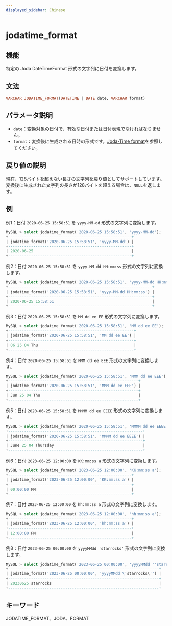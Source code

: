 ```yaml
---
displayed_sidebar: Chinese
---
```


# jodatime_format

## 機能

特定の Joda DateTimeFormat 形式の文字列に日付を変換します。

## 文法

```Haskell
VARCHAR JODATIME_FORMAT(DATETIME | DATE date, VARCHAR format)
```

## パラメータ説明

- `date`：変換対象の日付で、有効な日付または日付表現でなければなりません。
- `format`：変換後に生成される日時の形式です。[Joda-Time format](https://joda-time.sourceforge.net/apidocs/org/joda/time/format/DateTimeFormat.html)を参照してください。

## 戻り値の説明

現在、128バイトを超えない長さの文字列を戻り値としてサポートしています。変換後に生成された文字列の長さが128バイトを超える場合は、`NULL`を返します。

## 例

例1：日付 `2020-06-25 15:58:51` を `yyyy-MM-dd` 形式の文字列に変換します。

```SQL
MySQL > select jodatime_format('2020-06-25 15:58:51', 'yyyy-MM-dd');
+------------------------------------------------------+
| jodatime_format('2020-06-25 15:58:51', 'yyyy-MM-dd') |
+------------------------------------------------------+
| 2020-06-25                                           |
+------------------------------------------------------+
```

例2：日付 `2020-06-25 15:58:51` を `yyyy-MM-dd HH:mm:ss` 形式の文字列に変換します。

```SQL
MySQL > select jodatime_format('2020-06-25 15:58:51', 'yyyy-MM-dd HH:mm:ss');
+---------------------------------------------------------------+
| jodatime_format('2020-06-25 15:58:51', 'yyyy-MM-dd HH:mm:ss') |
+---------------------------------------------------------------+
| 2020-06-25 15:58:51                                           |
+---------------------------------------------------------------+
```

例3：日付 `2020-06-25 15:58:51` を `MM dd ee EE` 形式の文字列に変換します。

```SQL
MySQL > select jodatime_format('2020-06-25 15:58:51', 'MM dd ee EE');
+-------------------------------------------------------+
| jodatime_format('2020-06-25 15:58:51', 'MM dd ee EE') |
+-------------------------------------------------------+
| 06 25 04 Thu                                          |
+-------------------------------------------------------+
```

例4：日付 `2020-06-25 15:58:51` を `MMM dd ee EEE` 形式の文字列に変換します。

```SQL
MySQL > select jodatime_format('2020-06-25 15:58:51', 'MMM dd ee EEE');
+---------------------------------------------------------+
| jodatime_format('2020-06-25 15:58:51', 'MMM dd ee EEE') |
+---------------------------------------------------------+
| Jun 25 04 Thu                                           |
+---------------------------------------------------------+
```

例5：日付 `2020-06-25 15:58:51` を `MMMM dd ee EEEE` 形式の文字列に変換します。

```SQL
MySQL > select jodatime_format('2020-06-25 15:58:51', 'MMMM dd ee EEEE');
+-----------------------------------------------------------+
| jodatime_format('2020-06-25 15:58:51', 'MMMM dd ee EEEE') |
+-----------------------------------------------------------+
| June 25 04 Thursday                                       |
+-----------------------------------------------------------+
```

例6：日付 `2023-06-25 12:00:00` を `KK:mm:ss a` 形式の文字列に変換します。

```SQL
MySQL > select jodatime_format('2023-06-25 12:00:00', 'KK:mm:ss a');
+------------------------------------------------------+
| jodatime_format('2023-06-25 12:00:00', 'KK:mm:ss a') |
+------------------------------------------------------+
| 00:00:00 PM                                          |
+------------------------------------------------------+
```

例7：日付 `2023-06-25 12:00:00` を `hh:mm:ss a` 形式の文字列に変換します。

```SQL
MySQL > select jodatime_format('2023-06-25 12:00:00', 'hh:mm:ss a');
+------------------------------------------------------+
| jodatime_format('2023-06-25 12:00:00', 'hh:mm:ss a') |
+------------------------------------------------------+
| 12:00:00 PM                                          |
+------------------------------------------------------+
```

例8：日付 `2023-06-25 00:00:00` を `yyyyMMdd 'starrocks'` 形式の文字列に変換します。

```SQL
MySQL > select jodatime_format('2023-06-25 00:00:00', 'yyyyMMdd ''starrocks''');
+------------------------------------------------------------------+
| jodatime_format('2023-06-25 00:00:00', 'yyyyMMdd \'starrocks\'') |
+------------------------------------------------------------------+
| 20230625 starrocks                                               |
+------------------------------------------------------------------+
```

## キーワード

JODATIME_FORMAT、JODA、FORMAT
